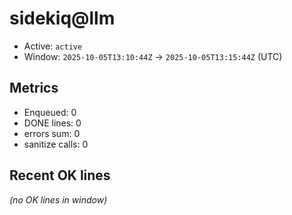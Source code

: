 # sidekiq@llm

- Active: `active`
- Window: `2025-10-05T13:10:44Z` → `2025-10-05T13:15:44Z` (UTC)

## Metrics
- Enqueued: 0
- DONE lines: 0
- errors sum: 0
- sanitize calls: 0

## Recent OK lines
_(no OK lines in window)_
